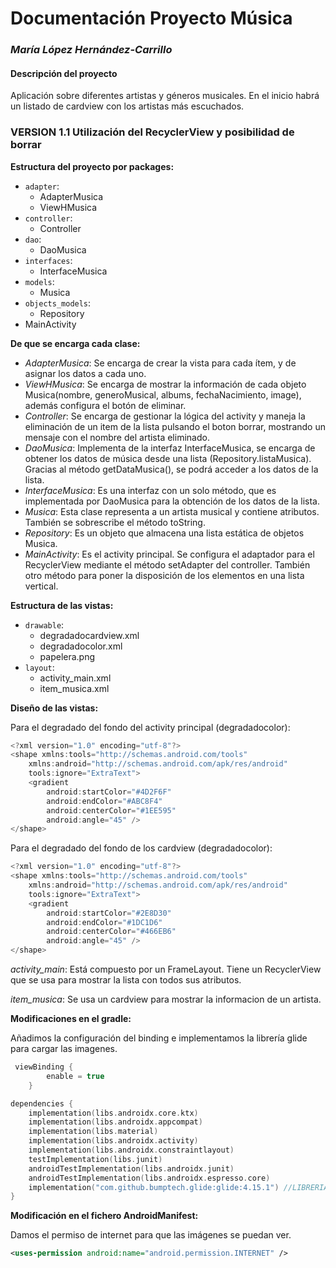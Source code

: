 # Documentación Proyecto Música
### _María López Hernández-Carrillo_

#### Descripción del proyecto
Aplicación sobre diferentes artistas y géneros musicales.
En el inicio habrá un listado de cardview con los artistas más escuchados.

### **VERSION 1.1 Utilización del RecyclerView y posibilidad de borrar**
**Estructura del proyecto por packages:**
- `adapter`:
  - AdapterMusica
  - ViewHMusica
- `controller`:
  - Controller
- `dao`:
  - DaoMusica
- `interfaces`:
  - InterfaceMusica
- `models`:
  - Musica
- `objects_models`:
  - Repository
- MainActivity

**De que se encarga cada clase:**
- _AdapterMusica_:  Se encarga de crear la vista para cada ítem, y de asignar los datos a cada uno.
- _ViewHMusica_:  Se encarga de mostrar la información de cada objeto Musica(nombre, generoMusical, albums, fechaNacimiento, image), además configura el botón de eliminar.
- _Controller_:  Se encarga de gestionar la lógica del activity y maneja la eliminación de un item de la lista pulsando el boton borrar, mostrando un mensaje con el nombre del artista eliminado.
- _DaoMusica_:  Implementa de la interfaz InterfaceMusica, se encarga de obtener los datos de música desde una lista (Repository.listaMusica). Gracias al método getDataMusica(), se podrá acceder a los datos de la lista.
- _InterfaceMusica_:  Es una interfaz con un solo método, que es implementada por DaoMusica para la obtención de los datos de la lista.
- _Musica_:  Esta clase representa a un artista musical y contiene atributos. También se sobrescribe el método toString.
- _Repository_:  Es un objeto que almacena una lista estática de objetos Musica.
- _MainActivity_:  Es el activity principal. Se configura el adaptador para el RecyclerView mediante el método setAdapter del controller. También otro método para poner la disposición de los elementos en una lista vertical.

**Estructura de las vistas:**
- `drawable`:
  - degradadocardview.xml
  - degradadocolor.xml
  - papelera.png
- `layout`:
  - activity_main.xml
  - item_musica.xml

**Diseño de las vistas:**

Para el degradado del fondo del activity principal (degradadocolor):
```kotlin
<?xml version="1.0" encoding="utf-8"?>
<shape xmlns:tools="http://schemas.android.com/tools"
    xmlns:android="http://schemas.android.com/apk/res/android"
    tools:ignore="ExtraText">
    <gradient
        android:startColor="#4D2F6F"
        android:endColor="#ABC8F4"
        android:centerColor="#1EE595"
        android:angle="45" />
</shape>
```

Para el degradado del fondo de los cardview (degradadocolor):
```kotlin
<?xml version="1.0" encoding="utf-8"?>
<shape xmlns:tools="http://schemas.android.com/tools"
    xmlns:android="http://schemas.android.com/apk/res/android"
    tools:ignore="ExtraText">
    <gradient
        android:startColor="#2E8D30"
        android:endColor="#1DC1D6"
        android:centerColor="#466EB6"
        android:angle="45" />
</shape>
```
_activity_main_: Está compuesto por un FrameLayout. Tiene un RecyclerView que se usa para mostrar la lista con todos sus atributos.

_item_musica_: Se usa un cardview para mostrar la informacion de un artista.

**Modificaciones en el gradle:**

Añadimos la configuración del binding e implementamos la librería glide para cargar las imagenes.
```kotlin
 viewBinding {
        enable = true
    }
```
```kotlin
dependencies {
    implementation(libs.androidx.core.ktx)
    implementation(libs.androidx.appcompat)
    implementation(libs.material)
    implementation(libs.androidx.activity)
    implementation(libs.androidx.constraintlayout)
    testImplementation(libs.junit)
    androidTestImplementation(libs.androidx.junit)
    androidTestImplementation(libs.androidx.espresso.core)
    implementation("com.github.bumptech.glide:glide:4.15.1") //LIBRERIA
}
```

**Modificación en el fichero AndroidManifest:**

Damos el permiso de internet para que las imágenes se puedan ver.
```xml
<uses-permission android:name="android.permission.INTERNET" />
```
